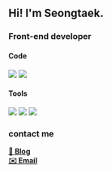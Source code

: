 
## Hi! I'm Seongtaek.

### Front-end developer

#### Code
<img src="https://img.shields.io/badge/javascript-yellow?style=flat-square&logo=javascript&logoColor=black"/> <img src="https://img.shields.io/badge/Typescript-blue?style=flat-square&logo=Typescript&logoColor=white"/>
#### Tools 
<img src="https://img.shields.io/badge/React-61DAFB?style=flat-square&logo=react&logoColor=white"/> <img src="https://img.shields.io/badge/Next.js-black?style=flat-square&logo=next.js&logoColor=white"/> <img src="https://img.shields.io/badge/Redux-purple?style=flat-square&logo=redux&logoColor=white"/>

### contact me
**[🔗 Blog](https://velog.io/@st_hwang)**<br>
**[✉️ Email](mailto:hst92124@gmail.com)**<br>

